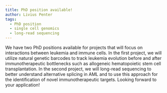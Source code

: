```yaml
---
title: PhD position available!
author: Livius Penter
tags:
  - PhD position
  - single cell genomics
  - long-read sequencing
---
```


We have two PhD positions available for projects that will focus on interactions 
between leukemia and immune cells. 
In the first project, we will utilize natural genetic barcodes to track leukemia
evolution before and after immunotherapeutic bottlenecks such as allogeneic hematopoietic
stem cell transplantation. 
In the second project, we will long-read sequencing to better understand alternative 
splicing in AML and to use this approach for the identification of novel immunotherapeutic targets.
Looking forward to your application!